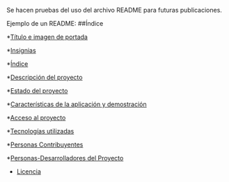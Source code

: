 Se hacen pruebas del uso del archivo README para futuras publicaciones.

Ejemplo de un  README:
##Índice

*[Título e imagen de portada](#Título-e-imagen-de-portada)

*[Insignias](#insignias)

*[Índice](#índice)

*[Descripción del proyecto](#descripción-del-proyecto)

*[Estado del proyecto](#Estado-del-proyecto)

*[Características de la aplicación y demostración](#Características-de-la-aplicación-y-demostración)

*[Acceso al proyecto](#acceso-proyecto)

*[Tecnologías utilizadas](#tecnologías-utilizadas)

*[Personas Contribuyentes](#personas-contribuyentes)

*[Personas-Desarrolladores del Proyecto](#personas-desarrolladores)

* [Licencia](#licencia)

